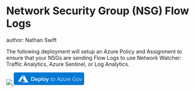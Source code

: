 # Network Security Group (NSG) Flow Logs
author: Nathan Swift

The following deployment will setup an Azure Policy and Assignment to ensure that your NSGs are sending Flow Logs to use Network Watcher: Traffic Analytics, Azure Sentinel, or Log Analytics.

<a href="https://portal.azure.com/#create/Microsoft.Template/uri/https%3A%2F%2Fraw.githubusercontent.com%2Fswiftsolves-msft%2FNSGFlowLogs%2Fmaster%2Fazuredeploy.json" target="_blank">
    <img src="https://aka.ms/deploytoazurebutton"/>
</a>
<a href="https://portal.azure.us/#create/Microsoft.Template/uri/https%3A%2F%2Fraw.githubusercontent.com%2Fswiftsolves-msft%2FNSGFlowLogs%2Fmaster%2Fazuredeploy.json" target="_blank">
<img src="https://raw.githubusercontent.com/Azure/azure-quickstart-templates/master/1-CONTRIBUTION-GUIDE/images/deploytoazuregov.png"/>
</a>
